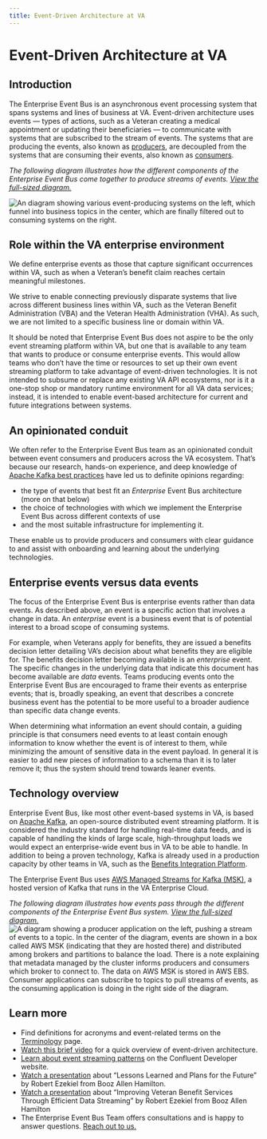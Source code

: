 ```yaml
---
title: Event-Driven Architecture at VA
---
```


# Event-Driven Architecture at VA

## Introduction

The Enterprise Event Bus is an asynchronous event processing system that spans systems and lines of business at VA. Event-driven architecture uses events &mdash; types of actions, such as a Veteran creating a medical appointment or updating their beneficiaries &mdash; to communicate with systems that are subscribed to the stream of events. The systems that are producing the events, also known as [producers](./produce-events.md), are decoupled from the systems that are consuming their events, also known as [consumers](./consume-events.md).

_The following diagram illustrates how the different components of the Enterprise Event Bus come together to produce streams of events. [View the full-sized diagram.](https://github.com/department-of-veterans-affairs/VES/blob/master/research/Event%20Bus/Diagrams/future%20state%20whole.png)_

![An diagram showing various event-producing systems on the left, which funnel into business topics in the center, which are finally filtered out to consuming systems on the right.](https://github.com/department-of-veterans-affairs/ves-event-bus-developer-portal/assets/95644573/f0dfe62a-8509-459c-bd9a-074e0babb22b)


## Role within the VA enterprise environment

We define enterprise events as those that capture significant occurrences within VA, such as when a Veteran’s benefit claim reaches certain meaningful milestones.

We strive to enable connecting previously disparate systems that live across different business lines within VA, such as the Veteran Benefit Administration (VBA) and the Veteran Health Administration (VHA). As such, we are not limited to a specific business line or domain within VA.

It should be noted that Enterprise Event Bus does not aspire to be the only event streaming platform within VA, but one that is available to any team that wants to produce or consume enterprise events. This would allow teams who don’t have the time or resources to set up their own event streaming platform to take advantage of event-driven technologies. It is not intended to subsume or replace any existing VA API ecosystems, nor is it a one-stop shop or mandatory runtime environment for all VA data services; instead, it is intended to enable event-based architecture for current and future integrations between systems.

## An opinionated conduit

We often refer to the Enterprise Event Bus team as an opinionated conduit between event consumers and producers across the VA ecosystem. That’s because our research, hands-on experience, and deep knowledge of [Apache Kafka best practices](https://github.com/department-of-veterans-affairs/VES/blob/master/research/Event%20Bus/Engineering/ADR/ADR%20event%20design.md) have led us to definite opinions regarding:

* the type of events that best fit an _Enterprise_ Event Bus architecture (more on that below)
* the choice of technologies with which we implement the Enterprise Event Bus across different contexts of use 
* and the most suitable infrastructure for implementing it. 

These enable us to provide producers and consumers with clear guidance to and assist with onboarding and learning about the underlying technologies.

## Enterprise events versus data events

The focus of the Enterprise Event Bus is enterprise events rather than data events. As described above, an event is a specific action that involves a change in data. An _enterprise_ event is a business event that is of potential interest to a broad scope of consuming systems. 

For example, when Veterans apply for benefits, they are issued a benefits decision letter detailing VA’s decision about what benefits they are eligible for. The benefits decision letter becoming available is an _enterprise_ event. The specific changes in the underlying data that indicate this document has become available are _data_ events. Teams producing events onto the Enterprise Event Bus are encouraged to frame their events as enterprise events; that is, broadly speaking, an event that describes a concrete business event has the potential to be more useful to a broader audience than specific data change events. 

When determining what information an event should contain, a guiding principle is that consumers need events to at least contain enough information to know whether the event is of interest to them, while minimizing the amount of sensitive data in the event payload. In general it is easier to add new pieces of information to a schema than it is to later remove it; thus the system should trend towards leaner events.

##  Technology overview

Enterprise Event Bus, like most other event-based systems in VA, is based on [Apache Kafka](https://kafka.apache.org/), an open-source distributed event streaming platform. It is considered the industry standard for handling real-time data feeds, and is capable of handling the kinds of large scale, high-throughput loads we would expect an enterprise-wide event bus in VA to be able to handle. In addition to being a proven technology, Kafka is already used in a production capacity by other teams in VA, such as the [Benefits Integration Platform](https://confluence.devops.va.gov/pages/viewpage.action?spaceKey=VAExternal&title=Benefits+Integration+Events).

The Enterprise Event Bus uses [AWS Managed Streams for Kafka (MSK)](https://docs.aws.amazon.com/msk/index.html), a hosted version of Kafka that runs in the VA Enterprise Cloud. 

_The following diagram illustrates how events pass through the different components of the Enterprise Event Bus system. [View the full-sized diagram.](https://github.com/department-of-veterans-affairs/VES/blob/master/research/Event%20Bus/Diagrams/Data%20Flow.jpeg)_
![A diagram showing a producer application on the left, pushing a stream of events to a topic. In the center of the diagram, events are shown in a box called AWS MSK (indicating that they are hosted there) and distributed among brokers and partitions to balance the load. There is a note explaining that metadata managed by the cluster informs producers and consumers which broker to connect to. The data on AWS MSK is stored in AWS EBS. Consumer applications can subscribe to topics to pull streams of events, as the consuming application is doing in the right side of the diagram.](https://github.com/department-of-veterans-affairs/ves-event-bus-developer-portal/assets/95644573/61c8f134-7228-4735-b9df-c0e1985d9eaa)

## Learn more

* Find definitions for acronyms and event-related terms on the [Terminology](./terminology.md) page.
* <a href="https://www.youtube.com/watch?v=R6tUoxx2gVY">Watch this brief video</a> for a quick overview of event-driven architecture.
* <a href="https://developer.confluent.io/patterns/">Learn about event streaming patterns</a> on the Confluent Developer website.
* <a href="https://www.confluent.io/resources/presentation/one-year-in-lessons-learned-and-plans-for-the-future/">Watch a presentation</a> about “Lessons Learned and Plans for the Future” by Robert Ezekiel from Booz Allen Hamilton.
* <a href="https://www.confluent.io/events/kafka-summit-americas-2021/improving-veteran-benefit-services-through-efficient-data-streaming/">Watch a presentation</a> about “Improving Veteran Benefit Services Through Efficient Data Streaming” by Robert Ezekiel from Booz Allen Hamilton
* The Enterprise Event Bus Team offers consultations and is happy to answer questions. [Reach out to us.](./get-support.md)
